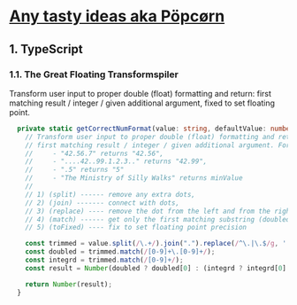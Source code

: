 # [Any tasty ideas aka Pöpcørn](https://www.youtube.com/watch?v=B7UmUX68KtE)

## 1. TypeScript  
### 1.1. The Great Floating Transformspiler
Transform user input to proper double (float) formatting and return: first matching result / integer / given additional argument, fixed to set floating point.

```typescript
  private static getCorrectNumFormat(value: string, defaultValue: number, precision: number): number {
    // Transform user input to proper double (float) formatting and return:
    // first matching result / integer / given additional argument. For example:
    //     - "42.56.7" returns "42.56",
    //     - "....42..99.1.2.3.." returns "42.99",
    //     - ".5" returns "5"
    //     - "The Ministry of Silly Walks" returns minValue
    //
    // 1) (split) ------ remove any extra dots,
    // 2) (join) ------- connect with dots,
    // 3) (replace) ---- remove the dot from the left and from the right,
    // 4) (match) ------ get only the first matching substring (doubled) or digits (integrd)
    // 5) (toFixed) ---- fix to set floating point precision

    const trimmed = value.split(/\.+/).join(".").replace(/^\.|\.$/g, '');
    const doubled = trimmed.match(/[0-9]+\.[0-9]+/);
    const integrd = trimmed.match(/[0-9]+/);
    const result = Number(doubled ? doubled[0] : (integrd ? integrd[0] : defaultValue)).toFixed(precision);

    return Number(result);
  }
```
